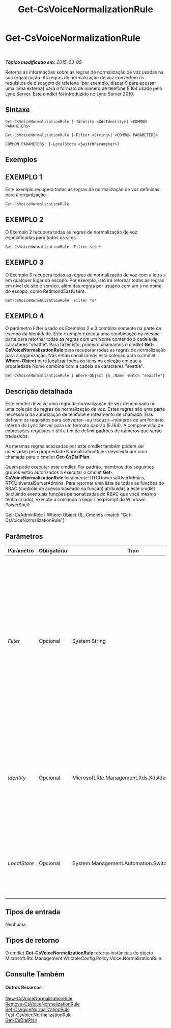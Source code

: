 ﻿---
title: Get-CsVoiceNormalizationRule
TOCTitle: Get-CsVoiceNormalizationRule
ms:assetid: 59fe1370-1cec-4cf9-8f65-029a7c2454d1
ms:mtpsurl: https://technet.microsoft.com/pt-br/library/Gg398393(v=OCS.15)
ms:contentKeyID: 49306813
ms.date: 05/19/2016
mtps_version: v=OCS.15
ms.translationtype: HT
---

# Get-CsVoiceNormalizationRule

 

_**Tópico modificado em:** 2015-03-09_

Retorna as informações sobre as regras de normalização de voz usadas na sua organização. As regras de normalização de voz convertem os requisitos de discagem de telefone (por exemplo, discar 9 para acessar uma linha externa) para o formato de número de telefone E.164 usado pelo Lync Server. Este cmdlet foi introduzido no Lync Server 2010.

## Sintaxe

    Get-CsVoiceNormalizationRule [-Identity <XdsIdentity>] <COMMON PARAMETERS>

    Get-CsVoiceNormalizationRule [-Filter <String>] <COMMON PARAMETERS>

    COMMON PARAMETERS: [-LocalStore <SwitchParameter>]

## Exemplos

## EXEMPLO 1

Este exemplo recupera todas as regras de normalização de voz definidas para a organização.

    Get-CsVoiceNormalizationRule

## EXEMPLO 2

O Exemplo 2 recupera todas as regras de normalização de voz especificadas para todos os sites.

    Get-CsVoiceNormalizationRule -Filter site*

## EXEMPLO 3

O Exemplo 3 recupera todas as regras de normalização de voz com a letra s em qualquer lugar do escopo. Por exemplo, isto irá retornar todas as regras em nível de site e serviço, além das regras por usuário com um s no nome do escopo, como RedmondEastUsers.

    Get-CsVoiceNormalizationRule -Filter *s*

## EXEMPLO 4

O parâmetro Filter usado os Exemplos 2 e 3 combina somente na parte de escopo da Identidade. Este exemplo executa uma combinação na mesma parte para retornar todas as regras com um Nome contendo a cadeia de caracteres "seattle". Para fazer isto, primeiro chamamos o cmdlet **Get-CsVoiceNormalizationRule** para recuperar todas as regras de normalização para a organização. Nós então canalizamos esta coleção para o cmdlet **Where-Object** para localizar todos os itens na coleção em que a propriedade Nome combina com a cadeia de caracteres "seattle".

    Get-CsVoiceNormalizationRule | Where-Object {$_.Name -match "seattle"}

## Descrição detalhada

Este cmdlet devolve uma regra de normalização de voz denominada ou uma coleção de regras de normalização de voz. Estas regras são uma parte necessária da autorização de telefone e roteamento de chamada. Elas definem os requisitos para converter--ou traduzir--números de um formato interno do Lync Server para um formato padrão (E.164). A compreensão de expressões regulares é útil a fim de definir padrões de números que serão traduzidos.

As mesmas regras acessadas por este cmdlet também podem ser acessadas pela propriedade NormalizationRules devolvida por uma chamada para o cmdlet **Get-CsDialPlan**.

Quem pode executar este cmdlet: Por padrão, membros dos seguintes grupos estão autorizados a executar o cmdlet **Get-CsVoiceNormalizationRule** localmente: RTCUniversalUserAdmins, RTCUniversalServerAdmins. Para retornar uma lista de todas as funções do RBAC (controle de acesso baseado na função) atribuídas a este cmdlet (incluindo eventuais funções personalizadas do RBAC que você mesmo tenha criado), execute o comando a seguir no prompt do Windows PowerShell:

Get-CsAdminRole | Where-Object {$\_.Cmdlets –match "Get-CsVoiceNormalizationRule"}

## Parâmetros


<table>
<colgroup>
<col style="width: 25%" />
<col style="width: 25%" />
<col style="width: 25%" />
<col style="width: 25%" />
</colgroup>
<thead>
<tr class="header">
<th>Parâmetro</th>
<th>Obrigatório</th>
<th>Tipo</th>
<th>Descrição</th>
</tr>
</thead>
<tbody>
<tr class="odd">
<td><p><em>Filter</em></p></td>
<td><p>Opcional</p></td>
<td><p>System.String</p></td>
<td><p>Usa cadeias de caracteres curingas para devolver uma coleção de regras de normalização baseadas em Identity. Observe que o Filter funciona apenas na parte de escopo da Identity, não no nome. Por exemplo, o valor de filtro *lob* retornará todas as regras em escopo global (escopos que contenham as letras lob), mas não uma regra com Identity site:Redmond/lobby, em que lob está apenas na porção de nome da identidade, e não no escopo.</p></td>
</tr>
<tr class="even">
<td><p><em>Identity</em></p></td>
<td><p>Opcional</p></td>
<td><p>Microsoft.Rtc.Management.Xds.XdsIdentity</p></td>
<td><p>Um identificador único para a regra. Se um valor for especificado para este parâmetro, ele deve estar no formato escopo/nome; por exemplo, site:Redmond/Rule1, em que site:Redmond é o escopo e Rule 1 é o nome.</p></td>
</tr>
<tr class="odd">
<td><p><em>LocalStore</em></p></td>
<td><p>Opcional</p></td>
<td><p>System.Management.Automation.SwitchParameter</p></td>
<td><p>Recupera a regra de normalização de voz a partir da réplica local do Repositório de Gerenciamento Central, e não do Repositório de Gerenciamento Central em si.</p></td>
</tr>
</tbody>
</table>


## Tipos de entrada

Nenhuma.

## Tipos de retorno

O cmdlet **Get-CsVoiceNormalizationRule** retorna instâncias do objeto Microsoft.Rtc.Management.WritableConfig.Policy.Voice.NormalizationRule.

## Consulte Também

#### Outros Recursos

[New-CsVoiceNormalizationRule](new-csvoicenormalizationrule.md)  
[Remove-CsVoiceNormalizationRule](remove-csvoicenormalizationrule.md)  
[Set-CsVoiceNormalizationRule](set-csvoicenormalizationrule.md)  
[Test-CsVoiceNormalizationRule](test-csvoicenormalizationrule.md)  
[Get-CsDialPlan](get-csdialplan.md)

